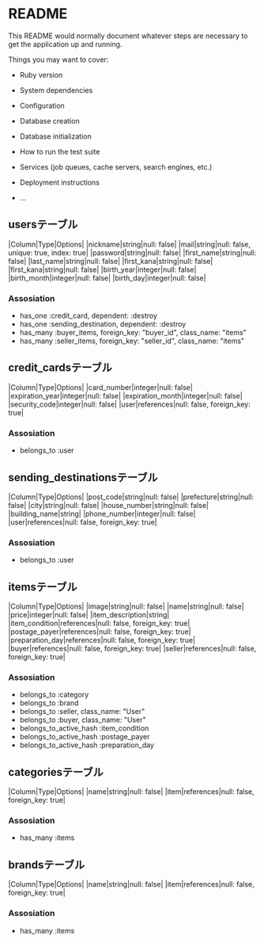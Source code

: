 # README

This README would normally document whatever steps are necessary to get the
application up and running.

Things you may want to cover:

* Ruby version

* System dependencies

* Configuration

* Database creation

* Database initialization

* How to run the test suite

* Services (job queues, cache servers, search engines, etc.)

* Deployment instructions

* ...
## usersテーブル
|Column|Type|Options|
|nickname|string|null: false|
|mail|string|null: false, unique: true, index: true|
|password|string|null: false|
|first_name|string|null: false|
|last_name|string|null: false|
|first_kana|string|null: false|
|first_kana|string|null: false|
|birth_year|integer|null: false|
|birth_month|integer|null: false|
|birth_day|integer|null: false|

### Assosiation
- has_one :credit_card, dependent: :destroy
- has_one :sending_destination, dependent: :destroy
- has_many :buyer_items, foreign_key: "buyer_id", class_name: "items"
- has_many :seller_items, foreign_key: "seller_id", class_name: "items"

## credit_cardsテーブル
|Column|Type|Options|
|card_number|integer|null: false|
|expiration_year|integer|null: false|
|expiration_month|integer|null: false|
|security_code|integer|null: false|
|user|references|null: false, foreign_key: true|

### Assosiation
- belongs_to :user

## sending_destinationsテーブル
|Column|Type|Options|
|post_code|string|null: false|
|prefecture|string|null: false|
|city|string|null: false|
|house_number|string|null: false|
|building_name|string|
|phone_number|integer|null: false|
|user|references|null: false, foreign_key: true|

### Assosiation
- belongs_to :user

## itemsテーブル
|Column|Type|Options|
|image|string|null: false|
|name|string|null: false|
|price|integer|null: false|
|item_description|string|
|item_condition|references|null: false, foreign_key: true|
|postage_payer|references|null: false, foreign_key: true|
|preparation_day|references|null: false, foreign_key: true|
|buyer|references|null: false, foreign_key: true|
|seller|references|null: false, foreign_key: true|

### Assosiation
- belongs_to :category
- belongs_to :brand
- belongs_to :seller, class_name: "User"
- belongs_to :buyer, class_name: "User"
- belongs_to_active_hash :item_condition
- belongs_to_active_hash :postage_payer
- belongs_to_active_hash :preparation_day

## categoriesテーブル
|Column|Type|Options|
|name|string|null: false|
|item|references|null: false, foreign_key: true|

### Assosiation
- has_many :items

## brandsテーブル
|Column|Type|Options|
|name|string|null: false|
|item|references|null: false, foreign_key: true|

### Assosiation
- has_many :items
